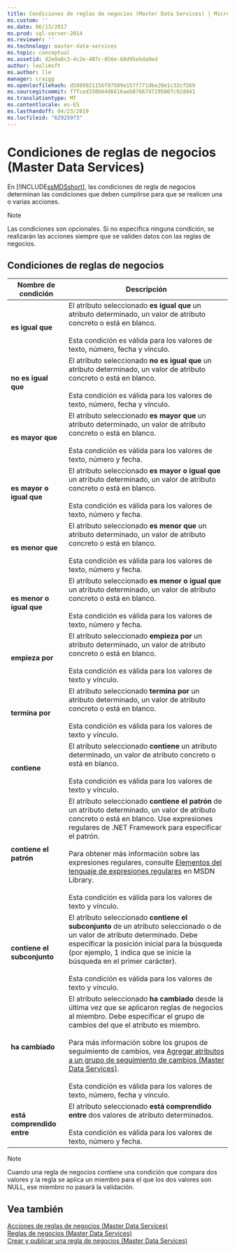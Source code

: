 ```yaml
---
title: Condiciones de reglas de negocios (Master Data Services) | Microsoft Docs
ms.custom: ''
ms.date: 06/13/2017
ms.prod: sql-server-2014
ms.reviewer: ''
ms.technology: master-data-services
ms.topic: conceptual
ms.assetid: d2e0a8c3-4c2e-407c-856e-68d95ebda9ed
author: leolimsft
ms.author: lle
manager: craigg
ms.openlocfilehash: d5089921156f97509e157f771dbe20e1c33cf569
ms.sourcegitcommit: f7fced330b64d6616aeb8766747295807c92dd41
ms.translationtype: MT
ms.contentlocale: es-ES
ms.lasthandoff: 04/23/2019
ms.locfileid: "62925973"
---
```

# <a name="business-rule-conditions-master-data-services"></a>Condiciones de reglas de negocios (Master Data Services)
  En [!INCLUDE[ssMDSshort](../includes/ssmdsshort-md.md)], las condiciones de regla de negocios determinan las condiciones que deben cumplirse para que se realicen una o varias acciones.  
  
> [!NOTE]  
>  Las condiciones son opcionales. Si no especifica ninguna condición, se realizarán las acciones siempre que se validen datos con las reglas de negocios.  
  
## <a name="business-rule-conditions"></a>Condiciones de reglas de negocios  
  
|Nombre de condición|Descripción|  
|--------------------|-----------------|  
|**es igual que**|El atributo seleccionado **es igual que** un atributo determinado, un valor de atributo concreto o está en blanco.<br /><br /> Esta condición es válida para los valores de texto, número, fecha y vínculo.|  
|**no es igual que**|El atributo seleccionado **no es igual que** un atributo determinado, un valor de atributo concreto o está en blanco.<br /><br /> Esta condición es válida para los valores de texto, número, fecha y vínculo.|  
|**es mayor que**|El atributo seleccionado **es mayor que** un atributo determinado, un valor de atributo concreto o está en blanco.<br /><br /> Esta condición es válida para los valores de texto, número y fecha.|  
|**es mayor o igual que**|El atributo seleccionado **es mayor o igual que** un atributo determinado, un valor de atributo concreto o está en blanco.<br /><br /> Esta condición es válida para los valores de texto, número y fecha.|  
|**es menor que**|El atributo seleccionado **es menor que** un atributo determinado, un valor de atributo concreto o está en blanco.<br /><br /> Esta condición es válida para los valores de texto, número y fecha.|  
|**es menor o igual que**|El atributo seleccionado **es menor o igual que** un atributo determinado, un valor de atributo concreto o está en blanco.<br /><br /> Esta condición es válida para los valores de texto, número y fecha.|  
|**empieza por**|El atributo seleccionado **empieza por** un atributo determinado, un valor de atributo concreto o está en blanco.<br /><br /> Esta condición es válida para los valores de texto y vínculo.|  
|**termina por**|El atributo seleccionado **termina por** un atributo determinado, un valor de atributo concreto o está en blanco.<br /><br /> Esta condición es válida para los valores de texto y vínculo.|  
|**contiene**|El atributo seleccionado **contiene** un atributo determinado, un valor de atributo concreto o está en blanco.<br /><br /> Esta condición es válida para los valores de texto y vínculo.|  
|**contiene el patrón**|El atributo seleccionado **contiene el patrón** de un atributo determinado, un valor de atributo concreto o está en blanco. Use expresiones regulares de .NET Framework para especificar el patrón.<br /><br /> Para obtener más información sobre las expresiones regulares, consulte [Elementos del lenguaje de expresiones regulares](https://go.microsoft.com/fwlink/?LinkId=164401) en MSDN Library.<br /><br /> Esta condición es válida para los valores de texto y vínculo.|  
|**contiene el subconjunto**|El atributo seleccionado **contiene el subconjunto** de un atributo seleccionado o de un valor de atributo determinado. Debe especificar la posición inicial para la búsqueda (por ejemplo, 1 indica que se inicie la búsqueda en el primer carácter).<br /><br /> Esta condición es válida para los valores de texto y vínculo.|  
|**ha cambiado**|El atributo seleccionado **ha cambiado** desde la última vez que se aplicaron reglas de negocios al miembro. Debe especificar el grupo de cambios del que el atributo es miembro.<br /><br /> Para más información sobre los grupos de seguimiento de cambios, vea [Agregar atributos a un grupo de seguimiento de cambios &#40;Master Data Services&#41;](add-attributes-to-a-change-tracking-group-master-data-services.md).<br /><br /> Esta condición es válida para los valores de texto, número, fecha y vínculo.|  
|**está comprendido entre**|El atributo seleccionado **está comprendido entre** dos valores de atributo determinados.<br /><br /> Esta condición es válida para los valores de texto, número y fecha.|  
  
> [!NOTE]  
>  Cuando una regla de negocios contiene una condición que compara dos valores y la regla se aplica un miembro para el que los dos valores son NULL, ese miembro no pasará la validación.  
  
## <a name="see-also"></a>Vea también  
 [Acciones de reglas de negocios &#40;Master Data Services&#41;](../../2014/master-data-services/business-rule-actions-master-data-services.md)   
 [Reglas de negocios &#40;Master Data Services&#41;](../../2014/master-data-services/business-rules-master-data-services.md)   
 [Crear y publicar una regla de negocios &#40;Master Data Services&#41;](../../2014/master-data-services/create-and-publish-a-business-rule-master-data-services.md)  
  
  
